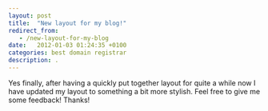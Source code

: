 ```yaml
---
layout: post
title:  "New layout for my blog!"
redirect_from:
   - /new-layout-for-my-blog
date:   2012-01-03 01:24:35 +0100
categories: best domain registrar
description: .
---
```


Yes finally, after having a quickly put together layout for quite a while now I have updated my layout to something a bit more stylish. Feel free to give me some feedback! Thanks!